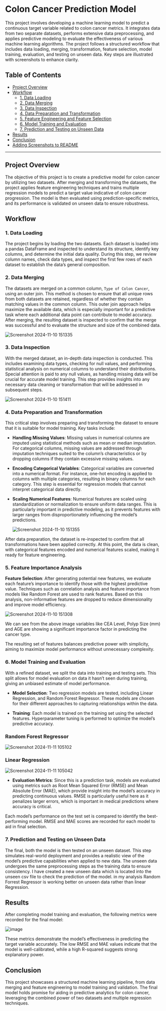 
# Colon Cancer Prediction Model

This project involves developing a machine learning model to predict a continuous target variable related to colon cancer metrics. It integrates data from two separate datasets, performs extensive data preprocessing, and applies predictive modeling to evaluate the effectiveness of various machine learning algorithms. The project follows a structured workflow that includes data loading, merging, transformation, feature selection, model training, evaluation, and testing on unseen data. Key steps are illustrated with screenshots to enhance clarity.

## Table of Contents
- [Project Overview](#project-overview)
- [Workflow](#workflow)
  - [1. Data Loading](#1-data-loading)
  - [2. Data Merging](#2-data-merging)
  - [3. Data Inspection](#3-data-inspection)
  - [4. Data Preparation and Transformation](#4-data-preparation-and-transformation)
  - [5. Feature Engineering and Feature Selection](#5-feature-engineering-and-feature-selection)
  - [6. Model Training and Evaluation](#6-model-training-and-evaluation)
  - [7. Prediction and Testing on Unseen Data](#7-prediction-and-testing-on-unseen-data)
- [Results](#results)
- [Conclusion](#conclusion)
- [Adding Screenshots to README](#adding-screenshots-to-readme)

---

## Project Overview

The objective of this project is to create a predictive model for colon cancer by utilizing two datasets. After merging and transforming the datasets, the project applies feature engineering techniques and trains multiple regression models to predict a target value indicative of colon cancer progression. The model is then evaluated using prediction-specific metrics, and its performance is validated on unseen data to ensure robustness.

## Workflow

### 1. Data Loading

The project begins by loading the two datasets. Each dataset is loaded into a pandas DataFrame and inspected to understand its structure, identify key columns, and determine the initial data quality. During this step, we review column names, check data types, and inspect the first few rows of each dataset to establish the data’s general composition.

### 2. Data Merging

The datasets are merged on a common column, `Type of Colon Cancer`, using an outer join. This method is chosen to ensure that all unique rows from both datasets are retained, regardless of whether they contain matching values in the common column. This outer join approach helps maximize the available data, which is especially important for a predictive task where each additional data point can contribute to model accuracy. After merging, the resulting dataset is inspected to confirm that the merge was successful and to evaluate the structure and size of the combined data.

![Screenshot 2024-11-10 151335](https://github.com/user-attachments/assets/9f3fb390-9ab2-49a9-8a4b-b83eb57668f4)

### 3. Data Inspection

With the merged dataset, an in-depth data inspection is conducted. This includes examining data types, checking for null values, and performing statistical analysis on numerical columns to understand their distributions. Special attention is paid to any null values, as handling missing data will be crucial for accurate model training. This step provides insights into any necessary data cleaning or transformation that will be addressed in subsequent steps.

![Screenshot 2024-11-10 151411](https://github.com/user-attachments/assets/38b57be8-7791-42cd-be06-1d1d0f7ad731)


### 4. Data Preparation and Transformation

This critical step involves preparing and transforming the dataset to ensure that it is suitable for model training. Key tasks include:

- **Handling Missing Values**: Missing values in numerical columns are imputed using statistical methods such as mean or median imputation. For categorical columns, missing values are addressed through imputation techniques suited to the column’s characteristics or by dropping columns if they contain excessive missing values.
  
- **Encoding Categorical Variables**: Categorical variables are converted into a numerical format. For instance, one-hot encoding is applied to columns with multiple categories, resulting in binary columns for each category. This step is essential for regression models that cannot interpret categorical data directly.
  
- **Scaling Numerical Features**: Numerical features are scaled using standardization or normalization to ensure uniform data ranges. This is particularly important in predictive modeling, as it prevents features with larger ranges from disproportionately influencing the model’s predictions.

  ![Screenshot 2024-11-10 151355](https://github.com/user-attachments/assets/22ad3b6a-4501-4b32-9326-f33d53c8683e)


After data preparation, the dataset is re-inspected to confirm that all transformations have been applied correctly. At this point, the data is clean, with categorical features encoded and numerical features scaled, making it ready for feature engineering.

### 5. Feature Importance Analysis

**Feature Selection**: After generating potential new features, we evaluate each feature’s importance to identify those with the highest predictive value. Techniques such as correlation analysis and feature importance from models like Random Forest are used to rank features. Based on this analysis, non-informative features are dropped to reduce dimensionality and improve model efficiency.

![Screenshot 2024-11-10 151308](https://github.com/user-attachments/assets/18e94c7b-ff67-49a6-83a3-293eb07ab254) 

We can see from the above image variables like CEA Level, Polyp Size (mm) and AGE are showing a significant importance factor in predicting the cancer type.

The resulting set of features balances predictive power with simplicity, aiming to maximize model performance without unnecessary complexity.

### 6. Model Training and Evaluation

With a refined dataset, we split the data into training and testing sets. This split allows for model evaluation on data it hasn’t seen during training, giving an unbiased estimate of model performance.

- **Model Selection**: Two regression models are tested, including Linear Regression, and Random Forest Regressor. These models are chosen for their different approaches to capturing relationships within the data.
  
- **Training**: Each model is trained on the training set using the selected features. Hyperparameter tuning is performed to optimize the model’s predictive accuracy.

<h3>Random Forest Regressor</h3>

![Screenshot 2024-11-11 105102](https://github.com/user-attachments/assets/6794d5cc-2f87-49c3-ab09-69d7b574276a)

<h3>Linear Regression</h3>

![Screenshot 2024-11-11 105042](https://github.com/user-attachments/assets/c3a042b4-c871-41dd-9cee-f9107646ca98)

- **Evaluation Metrics**: Since this is a prediction task, models are evaluated using metrics such as Root Mean Squared Error (RMSE) and Mean Absolute Error (MAE), which provide insight into the model’s accuracy in predicting continuous values. RMSE is particularly useful here as it penalizes larger errors, which is important in medical predictions where accuracy is critical.

Each model’s performance on the test set is compared to identify the best-performing model. RMSE and MAE scores are recorded for each model to aid in final selection.

### 7. Prediction and Testing on Unseen Data

The final, both the model is then tested on an unseen dataset. This step simulates real-world deployment and provides a realistic view of the model’s predictive capabilities when applied to new data. The unseen data undergoes the same preprocessing steps as the training data to ensure consistency. I have created a new unseen data which is located into the unseen csv file to check the prediction of the model. in my analysis Random Forrest Regressor is working better on unseen data rather than linear Regression.

## Results

After completing model training and evaluation, the following metrics were recorded for the final model:

![image](https://github.com/user-attachments/assets/24758232-7b6a-4243-9d59-22bd0b893361)


These metrics demonstrate the model’s effectiveness in predicting the target variable accurately. The low RMSE and MAE values indicate that the model is well-calibrated, while a high R-squared suggests strong explanatory power.

## Conclusion

This project showcases a structured machine learning pipeline, from data merging and feature engineering to model training and validation. The final model holds promise for aiding in predictive analytics for colon cancer, leveraging the combined power of two datasets and multiple regression techniques.

